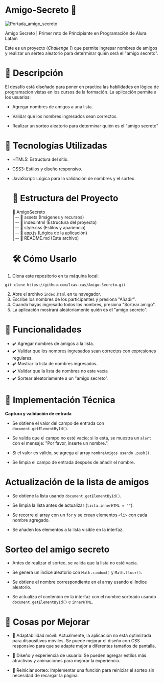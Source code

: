 # Amigo-Secreto 🎁
![Portada_amigo_secreto](https://github.com/user-attachments/assets/c7071970-20c8-426f-9778-505e0a32c0dd)

Amigo Secreto |  Primer reto de Principiante en Programación de Alura Latam

Este es un proyecto (_Challenge 1_) que permite ingresar nombres de amigos y realizar un serteo aleatorio para determinar quién será el "amigo secreto".

# 📌 Descripción

El desafío está diseñado para poner en practica las habilidades en lógica de programacion vistas en los cursos de la formación.  La aplicación permite a los usuarios:

- Agregar nombres de amigos a una lista.

- Validar que los nombres ingresados sean correctos.

- Realizar un sorteo aleatorio para determinar quién es el "amigo secreto"

# 🚀  Tecnologías Utilizadas

-  HTML5: Estructura del sitio.

- CSS3: Estilos y diseño responsivo.

- JavaScript: Lógica para la validación de nombres y el sorteo.

  # 📂  Estructura del Proyecto

    📁 AmigoSecreto <br>
      │-- 📁 assets (Imágenes y recursos)\
      │-- 📄 index.html (Estructura del proyecto)\
      │-- 📄 style.css (Estilos y apariencia)\
      │-- 📄 app.js (Lógica de la aplicación)\
      │-- 📄 README.md (Este archivo)

  # 🛠️ Cómo Usarlo

1. Clona este repositorio en tu máquina local:

```
git clone https://github.com/lcas-cas/Amigo-Secreto.git
```
2. Abre el archivo `index.html` en tu navegador.
3. Escribe los nombres de los participantes y presiona "Añadir".
4. Cuando hayas ingresado todos los nombres, presiona "Sortear amigo".
5. La aplicación mostrará aleatoriamente quién es el "amigo secreto".

# 🎯 Funcionalidades

- ✔️ Agregar nombres de amigos a la lista.
- ✔️ Validar que los nombres ingresados sean correctos con expresiones regulares.
- ✔️ Mostrar la lista de nombres ingresados.
- ✔️ Validar que la lista de nombres no este vacía
- ✔️ Sortear aleatoriamente a un "amigo secreto".

# 🔧 Implementación Técnica

**Captura y validación de entrada**

- Se obtiene el valor del campo de entrada con `document.getElementById()`.

- Se valida que el campo no esté vacío; si lo está, se muestra un `alert` con el mensaje: "Por favor, inserte un nombre.".

- Si el valor es válido, se agrega al array `nombreAmigos usando` `.push()`.

- Se limpia el campo de entrada después de añadir el nombre.

# **Actualización de la lista de amigos**

- Se obtiene la lista usando `document.getElementById()`.

- Se limpia la lista antes de actualizar (`lista.innerHTML = ""`).

- Se recorre el array con un `for` y se crean elementos `<li>` con cada nombre agregado.

- Se añaden los elementos a la lista visible en la interfaz.


# **Sorteo del amigo secreto**

- Antes de realizar el sorteo, se valida que la lista no esté vacía.

- Se genera un índice aleatorio con `Math.random()` y `Math.floor()`.

- Se obtiene el nombre correspondiente en el array usando el índice aleatorio.

- Se actualiza el contenido en la interfaz con el nombre sorteado usando `document.getElementById()` e `innerHTML`.

# 🔧 Cosas por Mejorar

- 📱 Adaptabilidad móvil: Actualmente, la aplicación no está optimizada para dispositivos móviles. Se puede mejorar el diseño con CSS responsivo para que se adapte mejor a diferentes tamaños de pantalla.

- 🎨 Diseño y experiencia de usuario: Se pueden agregar estilos más atractivos y animaciones para mejorar la experiencia.

- 🔄 Reiniciar sorteo: Implementar una función para reiniciar el sorteo sin necesidad de recargar la página.










